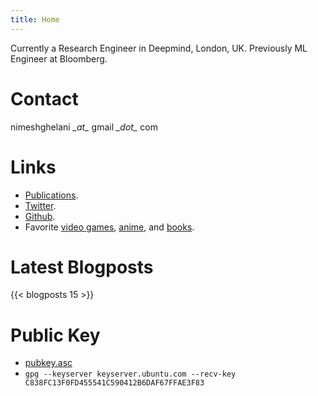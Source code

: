 ```yaml
---
title: Home
---
```


Currently a Research Engineer in Deepmind, London, UK. Previously ML Engineer at
Bloomberg.

# Contact

nimeshghelani <i>\_at\_</i> gmail <i>\_dot\_</i> com

# Links

- [Publications](https://scholar.google.ca/citations?user=QTtgSvEAAAAJ&hl=en).
- [Twitter](https://twitter.com/nims11).
- [Github](https://github.com/nims11).
- Favorite [video games](./games.html), [anime](./anime.html), and [books](./books.html).


# Latest Blogposts

{{< blogposts 15 >}}

# Public Key
- [pubkey.asc](./pubkey.asc)
- `gpg --keyserver keyserver.ubuntu.com --recv-key C838FC13F0FD455541C590412B6DAF67FFAE3F83`
